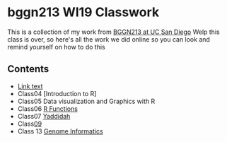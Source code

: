 # bggn213 WI19 Classwork 

This is a collection of my work from [BGGN213 at UC San Diego](https://bioboot.github.io/bggn213_W19/)
Welp this class is over, so here's all the work we did online so you can look and remind yourself on how to do this

## Contents
- [Link text](url)
- Class04 [Introduction to R]
- Class05 Data visualization and Graphics with R 
- Class06 [R Functions](https://github.com/kathreeni/bggn213/blob/master/class06/class06.Rmd)
- Class07 [Yaddidah](https://github.com/kathreeni/bggn213/blob/master/class07/class07.Rmd)
- Class[09](https://github.com/kathreeni/bggn213/edit/master/class09/class09.Rmd)
- Class 13 [Genome Informatics](https://github.com/kathreeni/bggn213/blob/master/Class%2013/class13.Rmd)
